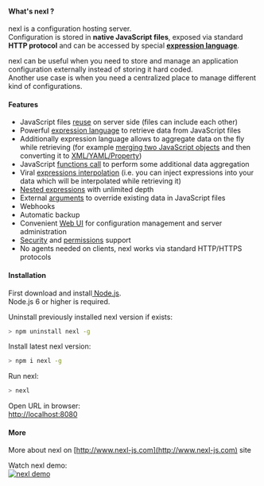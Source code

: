 #### What's nexl ?
nexl is a configuration hosting server.  
Configuration is stored in **native JavaScript files**, exposed via standard **HTTP protocol** and can be accessed by special **[expression language](http://www.nexl-js.com/introduction.html)**.    

nexl can be useful when you need to store and manage an application configuration externally instead of storing it hard coded.  
Another use case is when you need a centralized place to manage different kind of configurations.

#### Features

* JavaScript files [reuse](http://www.nexl-js.com/include-directive.html) on server side (files can include each other)
* Powerful [expression language](http://www.nexl-js.com/introduction.html) to retrieve data from JavaScript files
* Additionally expression language allows to aggregate data on the fly while retrieving (for example [merging two JavaScript objects](https://www.youtube.com/watch?v=p_dDtJ2BKEo&t=254) and then converting it to [XML/YAML/Property](https://www.youtube.com/watch?v=O_U1lAx4MMs))
* JavaScript [functions call](https://www.youtube.com/watch?v=c-on-20cZnM) to perform some additional data aggregation
* Viral [expressions interpolation](http://www.nexl-js.com/viral-expressions-interpolation.html) (i.e. you can inject expressions into your data which will be interpolated while retrieving it)
* [Nested expressions](http://www.nexl-js.com/nested-expressions.html) with unlimited depth
* External [arguments](http://www.nexl-js.com/arguments.html) to override existing data in JavaScript files
* Webhooks
* Automatic backup
* Convenient [Web UI](http://www.nexl-js.com/the-main-screen.html) for configuration management and server administration
* [Security](http://www.nexl-js.com/security.html) and [permissions](http://www.nexl-js.com/users-and-permissions.html) support
* No agents needed on clients, nexl works via standard HTTP/HTTPS protocols

#### Installation
First download and install[ Node.js](https://nodejs.org/en/download/).  
Node.js 6 or higher is required.  

Uninstall previously installed nexl version if exists:
```bash
> npm uninstall nexl -g
```


Install latest nexl version:
```bash
> npm i nexl -g
```


Run nexl:
```bash
> nexl
```

Open URL in browser:  
[http://localhost:8080](http://localhost:8080)

#### More
More about nexl on [http://www.nexl-js.com](http://www.nexl-js.com) site

Watch nexl demo:  
[![nexl demo](http://www.nexl-js.com/demo/3.1.0/demo.png)](http://www.nexl-js.com/demo/3.1.0/demo.php)